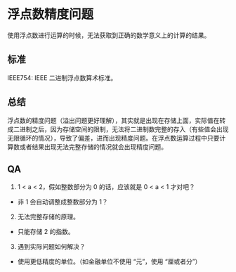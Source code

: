 # 浮点数精度问题

使用浮点数进行运算的时候，无法获取到正确的数学意义上的计算的结果。

## 标准

IEEE754: IEEE 二进制浮点数算术标准。

## 总结

浮点数的精度问题（溢出问题更好理解），其实就是出现在存储上面，实际值在转成二进制之后，因为存储空间的限制，无法将二进制数完整的存入（有些值会出现无限循环的情况），导致了偏差，进而出现精度问题。在浮点数运算过程中只要计算数或者结果出现无法完整存储的情况就会出现精度问题。

## QA

1. 1 < a < 2，假如整数部分为 0 的话，应该就是 0 < a < 1 才对吧？
  - 非 1 会自动调整成整数部分为 1？
2. 无法完整存储的原理。
  - 只能存储 2 的指数。
3. 遇到实际问题如何解决？
  - 使用更低精度的单位。（如金融单位不使用 “元”，使用 “厘或者分”）